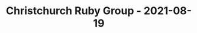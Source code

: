 ---
layout: post
title: Christchurch Ruby Group - 2021-08-19
datetime: '2021-08-19T03:00:00-04:00'
name: Christchurch Ruby Group
external_url: https://www.meetup.com/Christchurch-Ruby-Group/events/279621471/
online_event: false
year_month: 2021-08
---